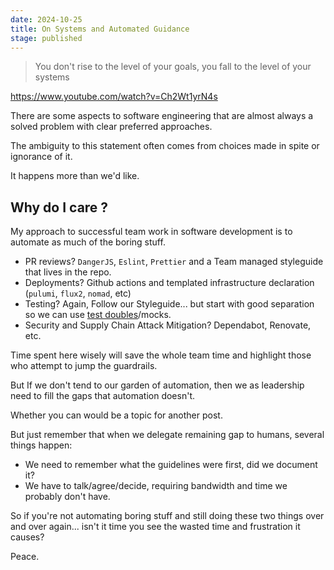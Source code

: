```yaml
---
date: 2024-10-25
title: On Systems and Automated Guidance
stage: published
---
```


> You don't rise to the level of your goals, you fall to the level of your systems

<https://www.youtube.com/watch?v=Ch2Wt1yrN4s>

There are some aspects to software engineering that are almost always a solved problem with clear preferred approaches.

The ambiguity to this statement often comes from choices made in spite or ignorance of it.

It happens more than we'd like.

## Why do I care ?

My approach to successful team work in software development is to automate as much of the boring stuff.

- PR reviews? `DangerJS`, `Eslint`, `Prettier` and a Team managed styleguide that lives in the repo.
- Deployments? Github actions and templated infrastructure declaration (`pulumi`, `flux2`, `nomad`, etc)
- Testing? Again, Follow our Styleguide... but start with good separation so we can use [test doubles](http://xunitpatterns.com/Test%20Double.html)/mocks.
- Security and Supply Chain Attack Mitigation? Dependabot, Renovate, etc.

Time spent here wisely will save the whole team time and highlight those who attempt to jump the guardrails.

But If we don't tend to our garden of automation, then we as leadership need to fill the gaps that automation doesn't.

Whether you can would be a topic for another post.

But just remember that when we delegate remaining gap to humans, several things happen:

- We need to remember what the guidelines were first, did we document it?
- We have to talk/agree/decide, requiring bandwidth and time we probably don't have.

So if you're not automating boring stuff and still doing these two things over and over again... isn't it time you see the wasted time and frustration it causes?

Peace.
